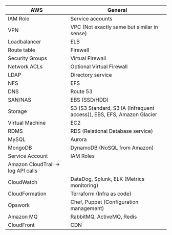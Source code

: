 | AWS      | General          |
| -------- | ---------------  |
| IAM Role | Service accounts |
| VPN | VPC (Not exactly same but similar in sense) |
| Loadbalancer | ELB |
| Route table | Firewall |
| Security Groups | Virtual Firewall |
| Network ACLs | Optional Virtual Firewall |
| LDAP | Directory service |
| NFS | EFS |
| DNS | Route 53 |
| SAN/NAS | EBS (SSD/HDD) |
| Storage | S3 (S3 Standard, S3 IA (Infrequent access)), EBS, EFS, Amazon Glacier |
| Virtual Machine | EC2 |
| RDMS | RDS (Relational Database service) |
| MySQL | Aurora |
| MongoDB | DynamoDB (NoSQL from Amazon) |
| Service Account | IAM Roles |
| Amazon CloudTrail -> log API calls |
| CloudWatch | DataDog, Splunk, ELK (Metrics monitoring) |
| CloudFormation | Terraform (Infra as code) |
| Opswork | Chef, Puppet (Configuration management) |
| Amazon MQ | RabbitMQ, ActiveMQ, Redis |
| CloudFront | CDN |
